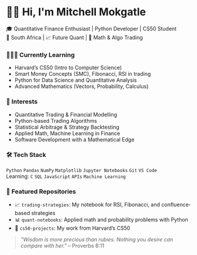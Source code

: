 # 👋🏾 Hi, I'm Mitchell Mokgatle

🎓 Quantitative Finance Enthusiast | Python Developer | CS50 Student  
📍 South Africa | 📈 Future Quant | 🔬 Math & Algo Trading  



### 👨🏾‍💻 Currently Learning
- Harvard’s CS50 (Intro to Computer Science)
- Smart Money Concepts (SMC), Fibonacci, RSI in trading
- Python for Data Science and Quantitative Analysis
- Advanced Mathematics (Vectors, Probability, Calculus)


### 🧠 Interests
- Quantitative Trading & Financial Modelling
- Python-based Trading Algorithms
- Statistical Arbitrage & Strategy Backtesting
- Applied Math, Machine Learning in Finance
- Software Development with a Mathematical Edge



### 🛠 Tech Stack
`Python` `Pandas` `NumPy` `Matplotlib` `Jupyter Notebooks` `Git` `VS Code`  
Learning: `C` `SQL` `JavaScript` `APIs` `Machine Learning`


### 📂 Featured Repositories
- 📈 `trading-strategies`: My notebook for RSI, Fibonacci, and confluence-based strategies
- 📊 `quant-notebooks`: Applied math and probability problems with Python
- 🤖 `cs50-projects`: My work from Harvard’s CS50


> _"Wisdom is more precious than rubies. Nothing you desire can compare with her."_ – Proverbs 8:11
